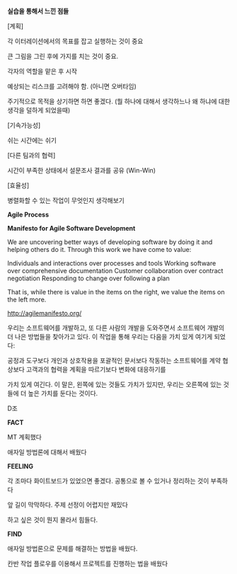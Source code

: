 **실습을 통해서 느낀 점들**

[계획] 

각 이터레이션에서의 목표를 잡고 실행하는 것이 중요

큰 그림을 그린 후에 가지를 치는 것이 중요. 

각자의 역할을 맡은 후 시작

예상되는 리스크를 고려해야 함. (아니면 오버타임)

주기적으로 목적을 상기하면 하면 좋겠다. (뭘 하나에 대해서 생각하느나 왜 하냐에 대한 생각을 덜하게 되었을때)



[기속가능성]

쉬는 시간에는 쉬기



[다른 팀과의 협력]

시간이 부족한 상태에서 설문조사 결과를 공유 (Win-Win)



[효율성]

병렬화할 수 있는 작업이 무엇인지 생각해보기



**Agile Process**





**Manifesto for Agile Software Development**

We are uncovering better ways of developing
software by doing it and helping others do it.
Through this work we have come to value:

Individuals and interactions over processes and tools
Working software over comprehensive documentation
Customer collaboration over contract negotiation
Responding to change over following a plan

That is, while there is value in the items on
the right, we value the items on the left more.

http://agilemanifesto.org/



우리는 소프트웨어를 개발하고, 또 다른 사람의 개발을
도와주면서 소프트웨어 개발의 더 나은 방법들을 찾아가고
있다. 이 작업을 통해 우리는 다음을 가치 있게 여기게 되었다:

공정과 도구보다 개인과 상호작용을
포괄적인 문서보다 작동하는 소프트웨어를
계약 협상보다 고객과의 협력을
계획을 따르기보다 변화에 대응하기를

가치 있게 여긴다. 이 말은, 왼쪽에 있는 것들도 가치가 있지만,
우리는 오른쪽에 있는 것들에 더 높은 가치를 둔다는 것이다.





D조

**FACT**

MT 계획했다

애자일 방법론에 대해서 배웠다



**FEELING**

각 조마다 화이트보드가 있었으면 좋겠다. 공통으로 볼 수 있거나 정리하는 것이 부족하다

앞 길이 막막하다. 주제 선정이 어렵지만 재밌다

하고 싶은 것이 뭔지 몰라서 힘들다. 



**FIND**

애자일 방법론으로 문제를 해결하는 방법을 배웠다.

칸반 작업 플로우를 이용해서 프로젝트를 진행하는 법을 배웠다